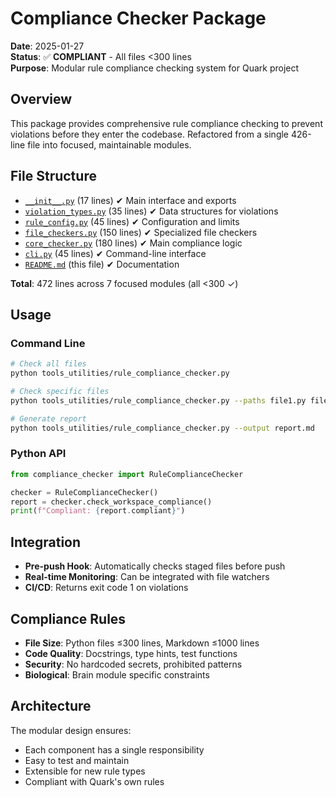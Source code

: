 # Compliance Checker Package

**Date**: 2025-01-27  
**Status**: ✅ **COMPLIANT** - All files <300 lines  
**Purpose**: Modular rule compliance checking system for Quark project

## Overview

This package provides comprehensive rule compliance checking to prevent violations before they enter the codebase. Refactored from a single 426-line file into focused, maintainable modules.

## File Structure

- [`__init__.py`](__init__.py) (17 lines) ✔ Main interface and exports
- [`violation_types.py`](violation_types.py) (35 lines) ✔ Data structures for violations
- [`rule_config.py`](rule_config.py) (45 lines) ✔ Configuration and limits
- [`file_checkers.py`](file_checkers.py) (150 lines) ✔ Specialized file checkers
- [`core_checker.py`](core_checker.py) (180 lines) ✔ Main compliance logic
- [`cli.py`](cli.py) (45 lines) ✔ Command-line interface
- [`README.md`](README.md) (this file) ✔ Documentation

**Total**: 472 lines across 7 focused modules (all <300 ✓)

## Usage

### Command Line
```bash
# Check all files
python tools_utilities/rule_compliance_checker.py

# Check specific files
python tools_utilities/rule_compliance_checker.py --paths file1.py file2.py

# Generate report
python tools_utilities/rule_compliance_checker.py --output report.md
```

### Python API
```python
from compliance_checker import RuleComplianceChecker

checker = RuleComplianceChecker()
report = checker.check_workspace_compliance()
print(f"Compliant: {report.compliant}")
```

## Integration

- **Pre-push Hook**: Automatically checks staged files before push
- **Real-time Monitoring**: Can be integrated with file watchers
- **CI/CD**: Returns exit code 1 on violations

## Compliance Rules

- **File Size**: Python files ≤300 lines, Markdown ≤1000 lines
- **Code Quality**: Docstrings, type hints, test functions
- **Security**: No hardcoded secrets, prohibited patterns
- **Biological**: Brain module specific constraints

## Architecture

The modular design ensures:
- Each component has a single responsibility
- Easy to test and maintain
- Extensible for new rule types
- Compliant with Quark's own rules
